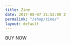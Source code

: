 ```yaml
---
title: Zine
date: 2017-08-07 21:52:00 Z
permalink: "/shop/zine/"
layout: default
---
```


<div class="info v-center">
  BUY NOW
</div>
